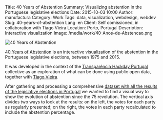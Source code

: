 Title: 40 Years of Abstention
Summary: Visualizing abstention in the Portuguese legislative elections
Date: 2015-10-03 10:00
Author: manufactura
Category: Work
Tags: data, visualization, webdesign, webdev
Slug: 40-years-of-abstention
Lang: en
Client: Self comissioned, in collaboration with Tiago Vieira
Location: Porto, Portugal
Description: Interactive visualization
Image: /media/work/40-Anos-de-Abstencao.png

![40 Years of Abstention]({filename}/media/work/40-Anos-de-Abstencao.png)

[40 Years of Abstention](https://tmmv.github.io/abstencao) is an interactive visualization
of the abstention in the Portuguese legislative elections, between 1975 and 2015.

It was developed in the context of the [Transparência Hackday Portugal](http://transparenciahackday.org) collective as an exploration of what can be done using public open data, together with [Tiago Vieira](http://tiagovieira.pt).

After gathering and processing a comprehensive [dataset with all the results of the legislative elections in Portugal](http://centraldedados.pt/eleicoes-legislativas) we wanted to find a visual way to show the evolution of abstention 
since the 75 revolution. The vertical axis divides two ways to look at the results: on the left, the votes for each party as regularly presented; on the right, the votes in each party recalculated to include the abstention percentage.

